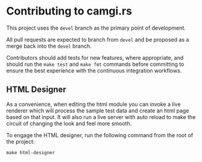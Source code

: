 # Contributing to camgi.rs

This project uses the `devel` branch as the primary point of development.

All pull requests are expected to branch from `devel` and be proposed as a merge back into
the `devel` branch.

Contributors should add tests for new features, where appropriate, and should run the `make test`
and `make fmt` commands before committing to ensure the best experience with the continuous
integration workflows.

## HTML Designer

As a convenience, when editing the html module you can invoke a live renderer which will process
the sample test data and create an html page based on that input. It will also run a live server
with auto reload to make the circuit of changing the look and feel more smooth.

To engage the HTML designer, run the following command from the root of the project:

```ShellSession
make html-designer
```
